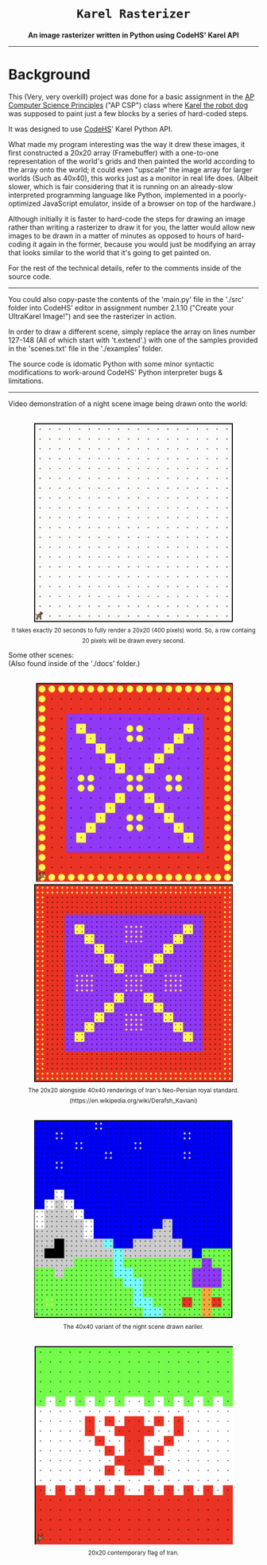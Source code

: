<div align="center">

  <h1><code>Karel Rasterizer</code></h1>

  <p>
    <strong>An image rasterizer written in Python using CodeHS' Karel API</strong>
  </p>
  
</div>

***

# Background

This (Very, very overkill) project was done for a basic assignment in the [AP Computer Science Principles](https://en.wikipedia.org/wiki/AP_Computer_Science_Principles) ("AP CSP") class where [Karel the robot dog](https://en.wikipedia.org/wiki/Karel_(programming_language)) was supposed to paint just a few blocks by a series of hard-coded steps.

It was designed to use [CodeHS](https://en.wikipedia.org/wiki/CodeHS)' Karel Python API.


What made my program interesting was the way it drew these images, it first constructed a 20x20 array (Framebuffer) with a one-to-one representation of the world's grids and then painted the world according to the array onto the world; it could even "upscale" the image array for larger worlds (Such as 40x40), this works just as a monitor in real life does. (Albeit slower, which is fair considering that it is running on an already-slow interpreted programming language like Python, implemented in a poorly-optimized JavaScript emulator, inside of a browser on top of the hardware.)

Although initially it is faster to hard-code the steps for drawing an image rather than writing a rasterizer to draw it for you, the latter would allow new images to be drawn in a matter of minutes as opposed to hours of hard-coding it again in the former, because you would just be modifying an array that looks similar to the world that it's going to get painted on.

For the rest of the technical details, refer to the comments inside of the source code.

---

You could also copy-paste the contents of the 'main.py' file in the './src' folder into CodeHS' editor in assignment number 2.1.10 ("Create your UltraKarel Image!") and see the rasterizer in action.

In order to draw a different scene, simply replace the array on lines number 127-148 (All of which start with 't.extend'.) with one of the samples provided in the 'scenes.txt' file in the './examples' folder.


The source code is idomatic Python with some minor syntactic modifications to work-around CodeHS' Python interpreter bugs & limitations.

---

Video demonstration of a night scene image being drawn onto the world:

<p align="center" text-align="center"> <br />
  <img width="400" height="400"
    src="./docs/demo.gif?raw=true" 
    alt="Demo GIF's placeholder, If the .GIF file does not load properly then you could try manually opening the 'demo.gif' file in the 'docs' folder."
    title="A video demonstrating an image of a night scene being drawn."
  />
  <br />
  <sub>
    It takes exactly 20 seconds to fully render a 20x20 (400 pixels) world.  So, a row containg 20 pixels will be drawn every second.
  </sub>
<br /> </p>


Some other scenes: <br />
(Also found inside of the './docs' folder.)

<p align="center" text-align="center"> <br />
  <img width="400" height="400" src="./docs/derafsh-e kaviani.png?raw=true" />
  <img width="400" height="400" src="./docs/derafsh-e kaviani_4x.png?raw=true" />
  <br />
  <sub>
    The 20x20 alongside 40x40 renderings of Iran's Neo-Persian royal standard. (https://en.wikipedia.org/wiki/Derafsh_Kaviani)
  </sub>
<br /> </p>

<p align="center" text-align="center"> <br />
  <img width="400" height="400" src="./docs/night scene_4x.png?raw=true" />
  <br />
  <sub>
    The 40x40 variant of the night scene drawn earlier.
  </sub>
<br /> </p>

<p align="center" text-align="center"> <br />
  <img width="400" height="400" src="./docs/flag-of-iran.png?raw=true" />
  <br />
  <sub>
    20x20 contemporary flag of Iran.
  </sub>
<br /> </p>
